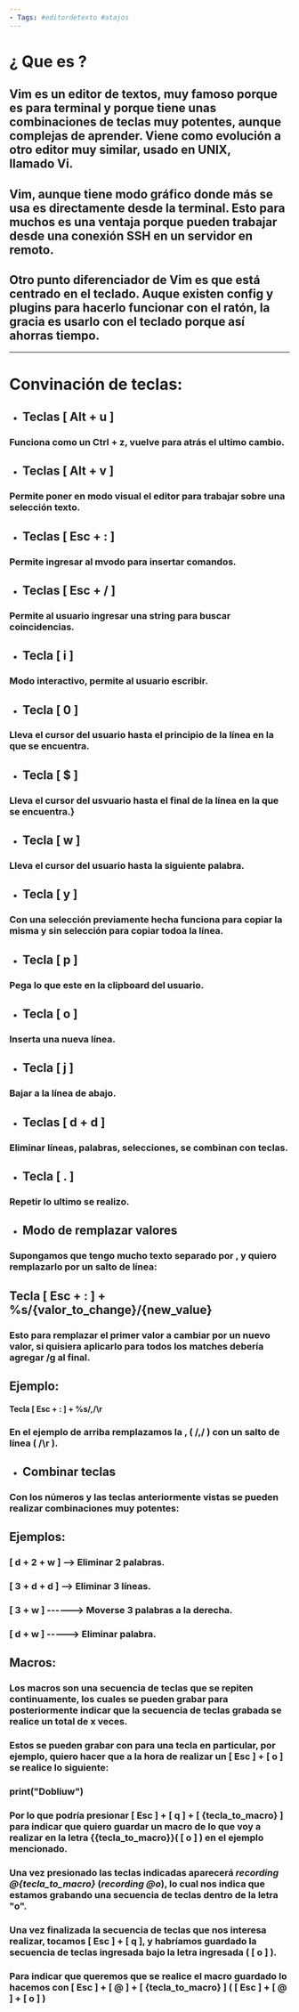 ```yaml
--- 
- Tags: #editordetexto #atajos 
---
```


# ¿ Que es ?

## Vim es un editor de textos, muy famoso porque es para terminal y porque tiene unas combinaciones de teclas muy potentes, aunque complejas de aprender. Viene como evolución a otro editor muy similar, usado en UNIX, llamado **Vi**.
## Vim, aunque tiene modo gráfico donde más se usa es directamente desde la terminal. Esto para muchos es una ventaja porque pueden trabajar desde una conexión SSH en un servidor en remoto.

## Otro punto diferenciador de Vim es que está centrado en el teclado. Auque existen config y plugins para hacerlo funcionar con el ratón, la gracia es usarlo con el teclado porque así ahorras tiempo.

----

# Convinación de teclas:


- ## Teclas [ Alt + u ]
### Funciona como un **Ctrl + z**, vuelve para atrás el ultimo cambio.

- ## Teclas [ Alt + v ] 
### Permite poner en modo **visual** el editor para **trabajar** sobre una selección **texto**.

- ## Teclas [ Esc + : ]
### Permite ingresar al mvodo para insertar **comandos**. 

- ## Teclas [ Esc + / ] 
### Permite al usuario ingresar una string para **buscar coincidencias**. 

- ## Tecla [ i ]
### Modo **interactivo**, permite al usuario escribir.

- ## Tecla [ 0 ] 
### Lleva el **cursor** del usuario hasta el **principio** de la línea en la que se encuentra. 

- ## Tecla [ $ ] 
### Lleva el **cursor** del usvuario hasta el **final** de la línea en la que se encuentra.}

- ## Tecla [ w ]
### Lleva el **cursor** del usuario hasta la siguiente **palabra**. 

- ## Tecla [ y ]
### Con una **selección** previamente hecha funciona para **copiar** la misma y **sin** selección para copiar **todoa la línea**.

- ## Tecla [ p ]
### **Pega** lo que este en la clipboard del usuario.

- ## Tecla [ o ]
### **Inserta** una nueva **línea**.

- ## Tecla [ j ]
### **Bajar** a la línea de abajo.

- ## Teclas [ d + d ]
### **Eliminar** líneas, palabras, selecciones, se combinan con teclas.

- ## Tecla [ . ]
### **Repetir** lo **ultimo** se realizo.

- ## Modo de remplazar valores 
### Supongamos que tengo mucho texto separado por , y quiero remplazarlo por un salto de línea: 
## Tecla [ Esc + : ] +  %s/{valor_to_change}/{new_value} 
### Esto para remplazar el primer valor a cambiar por un nuevo valor, si quisiera aplicarlo para todos los matches debería agregar **/g** al final.

## Ejemplo: 
#### Tecla [ Esc + : ] + %s/,/\r 
### En el ejemplo de arriba remplazamos la , ( /,/ )  con un salto de línea ( /\r ). 

- ## Combinar teclas 
### Con los números y las teclas anteriormente vistas se pueden realizar combinaciones muy potentes: 

## Ejemplos: 

### [ d +  2  + w ] --> Eliminar 2 palabras.
### [ 3 + d + d ] --> Eliminar 3 líneas.
### [ 3 + w ] ------> Moverse 3 palabras a la derecha.
### [ d + w ]  -----> Eliminar palabra.

## Macros: 

### Los macros son una secuencia de teclas que se repiten continuamente, los cuales se pueden grabar para posteriormente indicar que la secuencia de teclas grabada se realice un total de x veces. 

### Estos se pueden grabar con para una tecla en particular, por ejemplo, quiero hacer que a la hora de realizar un [ Esc ] + [ o ] se realice lo siguiente: 

### print("Dobliuw")

### Por lo que podría presionar [ Esc ] + [ q ] + [ {tecla_to_macro} ] para indicar que quiero guardar un macro de lo que voy a realizar en la letra {{tecla_to_macro}}( [ o ] ) en el ejemplo mencionado. 

### Una vez presionado las teclas indicadas aparecerá *recording @{tecla_to_macro}* (*recording @o*), lo cual nos indica que estamos grabando una secuencia de teclas dentro de la letra "o". 

### Una vez finalizada la secuencia de teclas que nos interesa realizar, tocamos [ Esc ] + [ q ], y habríamos guardado la secuencia de teclas ingresada bajo la letra ingresada ( [ o ] ). 

### Para indicar que queremos que se realice el macro guardado lo hacemos con [ Esc ] + [ @ ] + [ {tecla_to_macro} ] ( [ Esc ] + [ @ ] + [ o ] )
